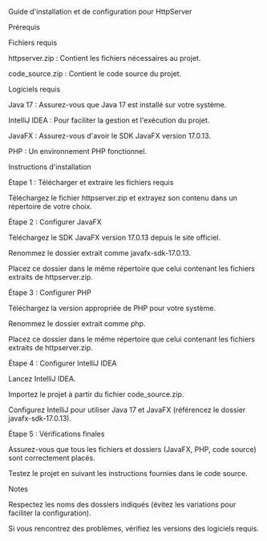 Guide d'installation et de configuration pour HttpServer

Prérequis

Fichiers requis

httpserver.zip : Contient les fichiers nécessaires au projet.

code_source.zip : Contient le code source du projet.

Logiciels requis

Java 17 : Assurez-vous que Java 17 est installé sur votre système.

IntelliJ IDEA : Pour faciliter la gestion et l'exécution du projet.

JavaFX : Assurez-vous d'avoir le SDK JavaFX version 17.0.13.

PHP : Un environnement PHP fonctionnel.

Instructions d'installation

Étape 1 : Télécharger et extraire les fichiers requis

Téléchargez le fichier httpserver.zip et extrayez son contenu dans un répertoire de votre choix.

Étape 2 : Configurer JavaFX

Téléchargez le SDK JavaFX version 17.0.13 depuis le site officiel.

Renommez le dossier extrait comme javafx-sdk-17.0.13.

Placez ce dossier dans le même répertoire que celui contenant les fichiers extraits de httpserver.zip.

Étape 3 : Configurer PHP

Téléchargez la version appropriée de PHP pour votre système.

Renommez le dossier extrait comme php.

Placez ce dossier dans le même répertoire que celui contenant les fichiers extraits de httpserver.zip.

Étape 4 : Configurer IntelliJ IDEA

Lancez IntelliJ IDEA.

Importez le projet à partir du fichier code_source.zip.

Configurez IntelliJ pour utiliser Java 17 et JavaFX (référencez le dossier javafx-sdk-17.0.13).

Étape 5 : Vérifications finales

Assurez-vous que tous les fichiers et dossiers (JavaFX, PHP, code source) sont correctement placés.

Testez le projet en suivant les instructions fournies dans le code source.

Notes

Respectez les noms des dossiers indiqués (évitez les variations pour faciliter la configuration).

Si vous rencontrez des problèmes, vérifiez les versions des logiciels requis.



